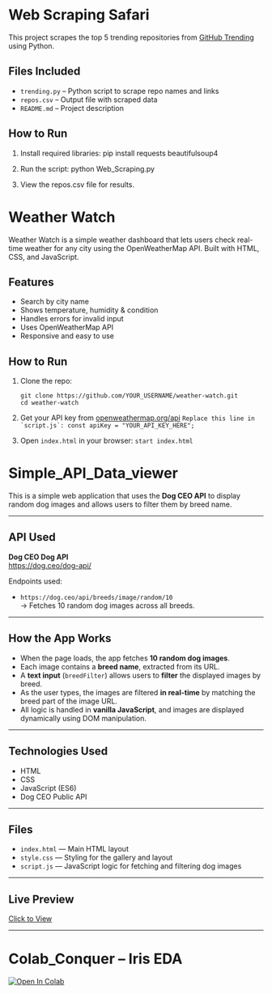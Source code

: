 # Web Scraping Safari

This project scrapes the top 5 trending repositories from [GitHub Trending](https://github.com/trending) using Python.

## Files Included

- `trending.py` – Python script to scrape repo names and links  
- `repos.csv` – Output file with scraped data  
- `README.md` – Project description

## How to Run

1. Install required libraries:
   pip install requests beautifulsoup4

2. Run the script:
   python Web_Scraping.py
   
3. View the repos.csv file for results.




#  Weather Watch

Weather Watch is a simple weather dashboard that lets users check real-time weather for any city using the OpenWeatherMap API. Built with HTML, CSS, and JavaScript.



##  Features
-  Search by city name
-  Shows temperature, humidity & condition
-  Handles errors for invalid input
-  Uses OpenWeatherMap API
-  Responsive and easy to use


##  How to Run

1. Clone the repo:
   ```
   git clone https://github.com/YOUR_USERNAME/weather-watch.git
   cd weather-watch

3. Get your API key from [openweathermap.org/api](https://openweathermap.org/api)
   ```Replace this line in `script.js`:
   const apiKey = "YOUR_API_KEY_HERE";```

4. Open `index.html` in your browser:
   ```start index.html```


# Simple_API_Data_viewer

This is a simple web application that uses the **Dog CEO API** to display random dog images and allows users to filter them by breed name.

---

##  API Used

**Dog CEO Dog API**  
 https://dog.ceo/dog-api/

Endpoints used:
- `https://dog.ceo/api/breeds/image/random/10`  
  → Fetches 10 random dog images across all breeds.

---

##  How the App Works

- When the page loads, the app fetches **10 random dog images**.
- Each image contains a **breed name**, extracted from its URL.
- A **text input** (`breedFilter`) allows users to **filter** the displayed images by breed.
- As the user types, the images are filtered **in real-time** by matching the breed part of the image URL.
- All logic is handled in **vanilla JavaScript**, and images are displayed dynamically using DOM manipulation.

---

##  Technologies Used

- HTML
- CSS
- JavaScript (ES6)
- Dog CEO Public API

---

## Files

- `index.html` — Main HTML layout  
- `style.css` — Styling for the gallery and layout  
- `script.js` — JavaScript logic for fetching and filtering dog images

---

## Live Preview
[Click to View](https://spectacular-rolypoly-371820.netlify.app/)

---


#  Colab_Conquer – Iris EDA

[![Open In Colab](https://colab.research.google.com/assets/colab-badge.svg)](https://colab.research.google.com/github/Sneha-Amballa/HackWeek/blob/main/Colab_Conquer/iris_eda.ipynb)

